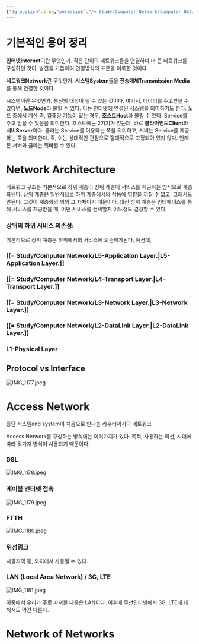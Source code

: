 ```yaml
---
{"dg-publish":true,"permalink":"/= Study/Computer Network/Computer Network INTRO./","created":"2023-12-14T17:34:58.000+09:00","updated":"2025-01-14T15:33:44.000+09:00"}
---
```



# 기본적인 용어 정리

**인터넷Internet**이란 무엇인가.
작은 단위의 네트워크들을 연결하여 더 큰 네트워크를 구성하던 것이, 발전을 거듭하여 연결방식의 표준을 이룩한 것이다.

**네트워크Network**란 무엇인가.
**시스템System**들을 **전송매체Transmission Media**를 통해 연결한 것이다.

시스템이란 무엇인가.
통신의 대상이 될 수 있는 것이다.
여기서, 데이터를 주고받을 수 있다면, **노드Node**라 불릴  수 있다. 이는 인터넷에 연결된 시스템을 의미하기도 한다.
노드 중에서 계산 즉, 컴퓨팅 기능이 있는 경우, **호스트Host**라 불릴 수 있다. Service를 주고 받을 수 있음을 의미한다.
호스트에는 2가지가 있는데, 바로 **클라이언트Client**와 **서버Server**이다. 클라는 Service를 이용하는 쪽을 의미하고, 서버는 Service를 제공하는 쪽을 의미한다. 즉, 이는 상대적인 관점으로 절대적으로 고정되어 있지 않다. 언제든 서버와 클라는 뒤바뀔 수 있다.

# Network Architecture

네트워크 구조는 기본적으로 하위 계층이 상위 계층에 서비스를 제공하는 방식으로 계층화된다. 상위 계층은 일반적으로 하위 계층에서의 작동에 영향을 끼칠 수 없고, 그래서도 안된다. 그것이 계층화의 의의 그 자체이기 때문이다. 대신 상위 계층은 인터페이스를 통해 서비스를 제공받을 때, 어떤 서비스를 선택할지 어느정도 결정할 수 있다.

### 상위의 하위 서비스 의존성:
기본적으로 상위 계층은 하위에서의 서비스에 의존하게된다.
예컨대,

### [[= Study/Computer Network/L5-Application Layer.\|L5-Application Layer.]]

### [[= Study/Computer Network/L4-Transport Layer.\|L4-Transport Layer.]]
### [[= Study/Computer Network/L3-Network Layer.\|L3-Network Layer.]]
### [[= Study/Computer Network/L2-DataLink Layer.\|L2-DataLink Layer.]]
### L1-Physical Layer

## Protocol vs Interface
![IMG_1177.jpeg](/img/user/z-Attached%20Files/IMG_1177.jpeg)

# Access Network
종단 시스템end system이 처음으로 만나는 라우터까지의 네트워크

Access Network를 구성하는 방식에는 여러가지가 있다. 목적, 사용하는 회선, 시대에 따라 갖가지 방식이 사용되기 때문이다.

### DSL
![IMG_1178.jpeg](/img/user/z-Attached%20Files/IMG_1178.jpeg)
### 케이블 인터넷 접속
![IMG_1179.jpeg](/img/user/z-Attached%20Files/IMG_1179.jpeg)
### FTTH
![IMG_1180.jpeg](/img/user/z-Attached%20Files/IMG_1180.jpeg)
### 위성링크
시골지역 등, 외지에서 사용될 수 있다.
### LAN (Local Area Network) / 3G, LTE
![IMG_1181.jpeg](/img/user/z-Attached%20Files/IMG_1181.jpeg)

이중에서 우리가 주로 따져볼 내용은 LAN이다. 이후에 무선인터넷에서 3G, LTE에 대해서도 약간 다룬다.

# Network of Networks